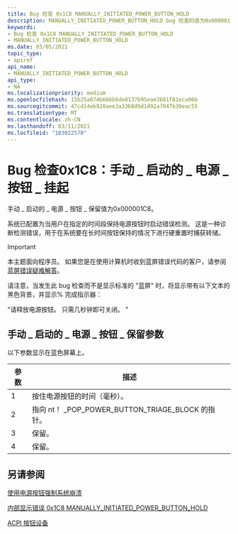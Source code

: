 ```yaml
---
title: Bug 检查 0x1C8 MANUALLY_INITIATED_POWER_BUTTON_HOLD
description: MANUALLY_INITIATED_POWER_BUTTON_HOLD bug 检查的值为0x000001CE。 系统已配置为在用户按住电源按钮时启动错误检测。
keywords:
- Bug 检查 0x1C8 MANUALLY_INITIATED_POWER_BUTTON_HOLD
- MANUALLY_INITIATED_POWER_BUTTON_HOLD
ms.date: 03/05/2021
topic_type:
- apiref
api_name:
- MANUALLY_INITIATED_POWER_BUTTON_HOLD
api_type:
- NA
ms.localizationpriority: medium
ms.openlocfilehash: 15b25a074b666b6de8137b95eae3b01f81eca96b
ms.sourcegitcommit: 47cd14eb928aee3a3368d9d1d92a7047b30eac55
ms.translationtype: MT
ms.contentlocale: zh-CN
ms.lasthandoff: 03/11/2021
ms.locfileid: "103022570"
---
```

# <a name="bug-check-0x1c8-manually_initiated_power_button_hold"></a>Bug 检查0x1C8：手动 \_ 启动的 \_ 电源 \_ 按钮 \_ 挂起

手动 \_ 启动的 \_ 电源 \_ 按钮 \_ 保留值为0x000001C8。

系统已配置为当用户在指定的时间段保持电源按钮时启动错误检测。  这是一种诊断检测错误，用于在系统要在长时间按钮保持的情况下进行硬重置时捕获转储。

> [!IMPORTANT]
> 本主题面向程序员。 如果您是在使用计算机时收到蓝屏错误代码的客户，请参阅[蓝屏错误疑难解答](https://www.windows.com/stopcode)。

请注意，当发生此 bug 检查而不是显示标准的 "蓝屏" 时，将显示带有以下文本的黑色背景，并显示% 完成指示器：

"请释放电源按钮。 只需几秒钟即可关闭。 "

## <a name="manually_initiated_power_button_hold-parameters"></a>手动 \_ 启动的 \_ 电源 \_ 按钮 \_ 保留参数

以下参数显示在蓝色屏幕上。

参数 | 描述
|---------|--------------|
1 | 按住电源按钮的时间（毫秒）。
2 | 指向 nt！ _POP_POWER_BUTTON_TRIAGE_BLOCK 的指针。
3 | 保留。
4 | 保留。

## <a name="see-also"></a>另请参阅

[使用电源按钮强制系统崩溃](forcing-a-system-crash-with-the-power-button.md)

[内部显示错误 0x1C8 MANUALLY_INITIATED_POWER_BUTTON_HOLD](https://channel9.msdn.com/Shows/Inside/0x1C8)

[ACPI 按钮设备](/windows-hardware/drivers/hid/acpi-button-device)
